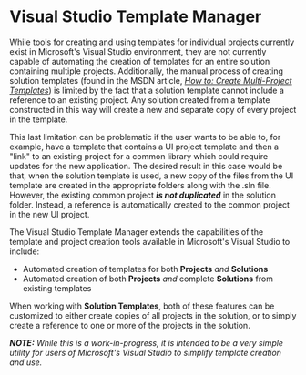 # Visual Studio Template Manager

While tools for creating and using templates for individual projects currently exist in Microsoft's Visual Studio environment, they are not currently capable of automating the creation of templates for an entire solution containing multiple projects.  Additionally, the manual process of creating solution templates (found in the MSDN article, *[How to: Create Multi-Project Templates](https://msdn.microsoft.com/en-us/library/ms185308.aspx?f=255&MSPPError=-2147217396)*) is limited by the fact that a solution template cannot include a reference to an existing project.  Any solution created from a template constructed in this way will create a new and separate copy of every project in the template.

This last limitation can be problematic if the user wants to be able to, for example, have a template that contains a UI project template and then a "link" to an existing project for a common library which could require updates for the new application. The desired result in this case would be that, when the solution template is used, a new copy of the files from the UI template are created in the appropriate folders along with the .sln file. However, the existing common project ***is not duplicated*** in the solution folder. Instead, a reference is automatically created to the common project in the new UI project.

The Visual Studio Template Manager extends the capabilities of the template and project creation tools available in Microsoft's Visual Studio to include:

* Automated creation of templates for both **Projects** *and* **Solutions**
* Automated creation of both **Projects** *and* complete **Solutions** from existing templates

When working with **Solution Templates**, both of these features can be customized to either create copies of all projects in the solution, or to simply create a reference to one or more of the projects in the solution.

***NOTE:** While this is a work-in-progress, it is intended to be a very simple utility for users of Microsoft's Visual Studio to simplify template creation and use.*
